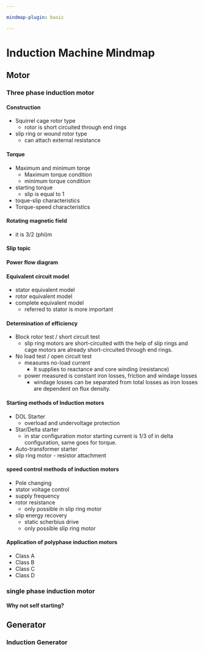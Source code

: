 ```yaml
---

mindmap-plugin: basic

---
```


# Induction Machine Mindmap

## Motor

### Three phase induction motor

#### Construction
- Squirrel cage rotor type
	- rotor is short circuited through end rings
- slip ring or wound rotor type
	- can attach external resistance

#### Torque
- Maximum and minimum torqe
	- Maximum torque condition
	- minimum torque condition
- starting torque
	- slip is equal to 1
- toque-slip characteristics
- Torque-speed characteristics

#### Rotating magnetic field
- it is 3/2 (phi)m

#### Slip topic

#### Power flow diagram

#### Equivalent circuit model
- stator equivalent model
- rotor equivalent model
- complete equivalent model
	- referred to stator is more important

#### Determination of efficiency
- Block rotor test / short circuit test
	- slip ring motors are short-circuited with the help of
	slip rings and cage motors are already short-circuited through end rings.
- No load test / open circuit test
	- measures no-load current
		- It supplies to reactance and core winding (resistance)
	- power measured is constant iron losses, friction and windage losses
		- windage losses can be separated from total losses
		as iron losses are dependent on flux density.

#### Starting methods of Induction motors
- DOL Starter
	- overload and undervoltage protection
- Star/Delta starter
	- in star configuration motor starting current is
	1/3 of in delta configuration, same goes for torque.
- Auto-transformer starter
- slip ring motor - resistor attachment

#### speed control methods of induction motors
- Pole changing
- stator voltage control
- supply frequency
- rotor resistance
	- only possible in slip ring motor
- slip energy recovery
	- static scherbius drive
	- only possible slip ring motor

#### Application of polyphase induction motors
- Class A
- Class B
- Class C
- Class D

### single phase induction motor

#### Why not self starting?

## Generator

### Induction Generator